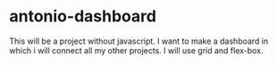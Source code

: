 # antonio-dashboard
This will be a project without javascript.
I want to make a dashboard in which i will connect all my other projects.
I will use grid and flex-box.